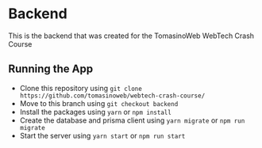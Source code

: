 # Backend

This is the backend that was created for the TomasinoWeb WebTech Crash Course

## Running the App

 - Clone this repository using `git clone https://github.com/tomasinoweb/webtech-crash-course/`
 - Move to this branch using `git checkout backend`
 - Install the packages using `yarn` or `npm install`
 - Create the database and prisma client using `yarn migrate` or `npm run migrate`
 - Start the server using `yarn start` or `npm run start`